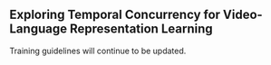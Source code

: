 ## Exploring Temporal Concurrency for Video-Language Representation Learning

Training guidelines will continue to be updated.
